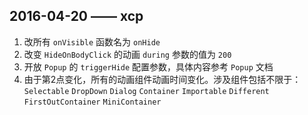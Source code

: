## 2016-04-20 —— xcp 
1. 改所有 `onVisible` 函数名为 `onHide`
2. 改变 `HideOnBodyClick` 的动画 `during` 参数的值为 `200`
3. 开放 `Popup` 的 `triggerHide` 配置参数，具体内容参考 `Popup` 文档
4. 由于第2点变化，所有的动画组件动画时间变化。涉及组件包括不限于：
   `Selectable` `DropDown` `Dialog` `Container` `Importable` `Different` `FirstOutContainer`
   `MiniContainer` 
